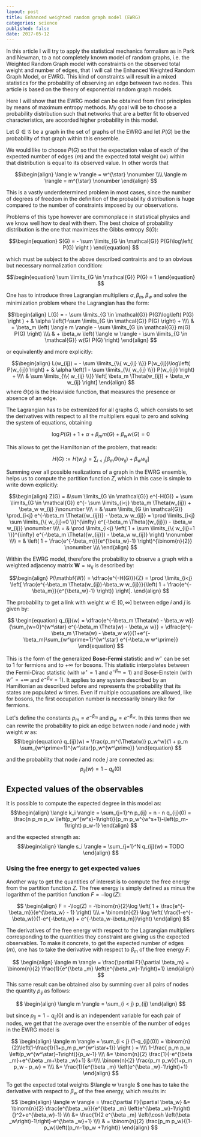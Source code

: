 ```yaml
---
layout: post
title: Enhanced weighted random graph model (EWRG)
categories: science
published: false
date: 2017-05-12
---
```


In this article I will try to apply the statistical mechanics formalism as in Park and Newman, to a not completely known model of random graphs, i.e. the Weighted Random Graph model with constraints on the observed total weight and number of edges, that I will call the Enhanced Weighted Random Graph Model, or EWRG. This kind of constraints will result in a mixed statistics for the probability of observing an edge between two nodes.
This article is based on the theory of exponential random graph models.

Here I will show that the EWRG model can be obtained from first principles by means of maximum entropy methods.
My goal will be to choose a probability distribution such that networks that are a better fit to observed characteristics, are accorded higher probability in this model.

Let $G \in \mathcal{G}$ be a graph in the set of graphs of the EWRG and let $P(G)$ be the probability of that graph within this ensemble.

We would like to choose $P(G)$ so that the expectation value of each of the expected number of edges $\langle m \rangle$ and the expected total weight $\langle w \rangle$ within that distribution is equal to its observed value. In other words that 

$$\begin{align}
\langle w \rangle = w^{\star} \nonumber \\\\ 
\langle m \rangle = m^{\star} \nonumber
\end{align}
$$

This is a vastly underdetermined problem in most cases, since the number of degrees of freedom in the definition of the probability distribution is huge compared to the number of constraints imposed by our observations.

Problems of this type however are commonplace in statistical physics and we know well how to deal with them.
The best choice of probability distribution is the one that maximizes the Gibbs entropy $S(G)$:

$$\begin{equation}
S(G) = - \sum \limits_{G \in \mathcal{G}} P(G)\log\left( P(G) \right )
\end{equation}
$$

which must be subject to the above described contraints and to an obvious but necessary normalization condition:

$$\begin{equation}
\sum \limits_{G \in \mathcal{G}} P(G) = 1
\end{equation}
$$

One has to introduce three Lagrangian multipliers $\alpha,\beta_m,\beta_w$ and solve the minimization problem where the Lagrangian has the form:

$$\begin{align}
L(G) = - \sum \limits_{G \in \mathcal{G}} P(G)\log\left( P(G) \right ) + & \alpha \left(1-\sum \limits_{G \in \mathcal{G}} P(G) \right) + \\\\
& + \beta_m \left( \langle m \rangle - \sum \limits_{G \in \mathcal{G}} m(G) P(G) \right)  \\\\
& + \beta_w \left( \langle w \rangle - \sum \limits_{G \in \mathcal{G}} w(G) P(G) \right) 
\end{align}
$$

or equivalently and more explicitly:

$$\begin{align}
L(w_{ij}) = - \sum \limits_{\\{ w_{ij} \\}} P(w_{ij})\log\left( P(w_{ij}) \right) + & \alpha \left(1 - \sum \limits_{\\{ w_{ij} \\}} P(w_{ij}) \right) + \\\\ & \sum \limits_{\\{ w_{ij} \\}} \left[ \beta_m \Theta(w_{ij}) + \beta_w w_{ij} \right]
\end{align}
$$
where $\Theta(x)$ is the Heaviside function, that measures the presence or absence of an edge.

The Lagrangian has to be extremized for all graphs $G$, which consists to set the derivatives with respect to all the multipliers equal to zero and solving the system of equations, obtaining

$$\begin{equation}
\log P(G) + 1 + \alpha + \beta_m m(G) + \beta_w w(G) = 0
\end{equation}
$$

This allows to get the Hamiltonian of the problem, that reads:

$$H(G) := H(w_{ij}) = \sum_{i<j} \left [ \beta_m \Theta(w_{ij}) + \beta_w w_{ij} \right]$$

Summing over all possible realizations of a graph in the EWRG ensemble, helps us to compute the partition function $Z$, which in this case is simple to write down explicitly:

$$\begin{align}
Z(G) = &\sum \limits_{G \in \mathcal{G}} e^{-H(G)}  = \sum \limits_{G \in \mathcal{G}} e^{- \sum \limits_{i<j} \beta_m \Theta(w_{ij}) + \beta_w w_{ij} }\nonumber \\\\ = & \sum \limits_{G \in \mathcal{G}} \prod_{i<j} e^{-\beta_m \Theta({w_{ij})} - \beta_w w_{ij}} = \prod \limits_{i<j} \sum \limits_{\{ w_{ij}=0 \}}^{\infty} e^{-\beta_m \Theta({w_{ij}}) - \beta_w w_{ij}} \nonumber \\\\
= & \prod \limits_{i<j} \left( 1 + \sum \limits_{\{ w_{ij}=1 \}}^{\infty} e^{-\beta_m \Theta({w_{ij}}) - \beta_w w_{ij}} \right) \nonumber \\\\
= & \left( 1 + \frac{e^{-\beta_m}}{e^{\beta_w}-1} \right)^{\binom{n}{2}}  \nonumber \\\\
\end{align} 
$$

Within the EWRG model, therefore the probability to observe a graph with a weighted adjacency matrix $\mathbf{W}=w_{ij}$ is described by:

$$\begin{align}
P(\mathbf{W}) = \dfrac{e^{-H(G)}}{Z} = \prod \limits_{i<j} \left[ \frac{e^{-\beta_m \Theta(w_{ij})-\beta_w w_{ij}}}{\left( 1 + \frac{e^{-\beta_m}}{e^{\beta_w}-1} \right)} \right].
\end{align}
$$

The probability to get a link with weight $w \in [0,\infty]$ between edge $i$ and $j$ is given by:

$$
\begin{equation}
q_{ij}(w) = \dfrac{e^{-\beta_m \Theta(w) - \beta_w w}}{\sum_{w=0}^{w^\star} e^{-\beta_m \Theta(w) - \beta_w w}} = \dfrac{e^{-\beta_m \Theta(w) - \beta_w w}}{1+e^{-\beta_m}\sum_{w^\prime=1}^{w^\star} e^{-\beta_w w^\prime}}
\end{equation}
$$

This is the form of the generalized **Bose-Fermi** statistic and $w^\star$ can be set to 1 for fermions and to $+\infty$ for bosons. This statistic interpolates between the Fermi-Dirac statistic (with $w^\star=1$ and $e^{-\beta_m}=1$) and Bose-Einstein (with $w^\star=+\infty$ and $e^{-\beta_w}=1$).
It applies to any system described by an Hamiltonian as described before and represents the probability that its states are populated $w$ times. Even if multiple occupations are allowed, like for bosons, the first occupation number is necessarily binary like for fermions.

Let's define the constants $p_m=e^{-\beta_m}$ and $p_w=e^{-\beta_w}$. In this terms then we can rewrite the probability to pick an edge between node $i$ and node $j$ with weight $w$ as:
$$\begin{equation}
q_{ij}(w) = \frac{p_m^{\Theta(w)} p_w^w}{1 + p_m \sum_{w^\prime=1}^{w^\star}p_w^{w^\prime}}
\end{equation}
$$

and the probability that node $i$ and node $j$ are connected as:
$$\begin{equation}
p_{ij}(w) = 1-q_{ij}(0)
\end{equation}
$$

## Expected values of the observables

It is possible to compute the expected degree in this model as:
$$\begin{align}
\langle k_i \rangle = \sum_{j=1}^n p_{ij} = n - n q_{ij}(0) = \frac{n p_m p_w \left(p_w^{w^s}-1\right)}{p_m p_w^{w^s+1}-\left(p_m-1\right) p_w-1}
\end{align}
$$

and the expected strength as:
$$\begin{align}
\langle s_i \rangle = \sum_{j=1}^N q_{ij}(w) = TODO
\end{align}
$$

### Using the free energy to get expected values

Another way to get the quantities of interest is to compute the free energy from the partition function $Z$. The free energy is simply defined as minus the logarithm of the partition function $F=-\log(Z)$:

$$
\begin{align}
F = -\log(Z) = -\binom{n}{2}\log \left( 1 + \frac{e^{-\beta_m}}{e^{\beta_w} - 1} \right) \\\\ =
\binom{n}{2} \log \left( \frac{1-e^{-\beta_w}}{1-e^{-\beta_w} + e^{-\beta_w-\beta_m}}\right)
\end{align}
$$

The derivatives of the free energy with respect to the Lagrangian multipliers corresponding to the quantities they constraint are giving us the expected observables.
To make it concrete, to get the expected number of edges $\langle m \rangle$, one has to take the derivative with respect to $\beta_m$ of the free energy $F$:

$$
\begin{align}
\langle m \rangle = \frac{\partial F}{\partial \beta_m} = \binom{n}{2} \frac{1}{e^{\beta _m} \left(e^{\beta _w}-1\right)+1}
\end{align}
$$
This same result can be obtained also by summing over all pairs of nodes the quantity $p_{ij}$ as follows:

$$
\begin{align}
\langle m \rangle = \sum_{i < j} p_{ij}
\end{align}
$$

but since $p_{ij} = 1-q_{ij}(0)$ and is an independent variable for each pair of nodes, we get that the average over the ensemble of the number of edges in the EWRG model is 

$$
\begin{align}
\langle m \rangle = \sum_{i < j} (1-q_{ij}(0)) = \binom{n}{2}\left(1-\frac{1}{1+p_m p_w^{w^\star+1}} \right ) = \\\\ 1-\frac{ p_m p_w \left(p_w^{w^\star}-1\right)}{p_w-1} \\\\
&= \binom{n}{2} \frac{1}{-e^{\beta _m}+e^{\beta _m+\beta _w}+1} &=\\\\ \binom{n}{2} \frac{p_m p_w}{1+p_m p_w - p_w} = \\\\ &=
\frac{1}{e^{\beta _m} \left(e^{\beta _w}-1\right)+1}
\end{align}
$$

To get the expected total weights $\langle w \rangle $ one has to take the derivative with respect to $\beta_w$ of the free energy, which results in:
$$
\begin{align}
\langle w \rangle = \frac{\partial F}{\partial \beta_w} &=  \binom{n}{2} \frac{e^{\beta _w}}{e^{\beta _m} \left(e^{\beta _w}-1\right){}^2+e^{\beta_w}-1} \\\\ &= 
\frac{1}{2 e^{\beta _m} \left(\cosh \left(\beta _w\right)-1\right)-e^{\beta
   _w}+1} \\\\ & = 
\binom{n}{2} \frac{p_m p_w}{(1-p_w)\left((p_m-1)p_w +1\right)}
\end{align}
$$
